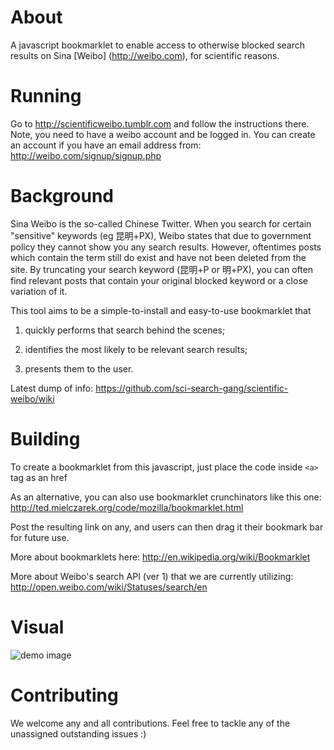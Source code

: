About
======
A javascript bookmarklet to enable access to otherwise blocked search results on Sina [Weibo] (http://weibo.com), for scientific reasons. 

Running
=======

Go to http://scientificweibo.tumblr.com and follow the instructions there. Note, you need to have a weibo account and be logged in. You can create an account if you have an email address from: http://weibo.com/signup/signup.php

Background
==========

Sina Weibo is the so-called Chinese Twitter. When you search for certain "sensitive" keywords (eg 昆明+PX), Weibo states that due to government policy they cannot show you any search results. However, oftentimes posts which contain the term still do exist and have not been deleted from the site. By truncating your search keyword (昆明+P or 明+PX), you can often find relevant posts that contain your original blocked keyword or a close variation of it.

This tool aims to be a simple-to-install and easy-to-use bookmarklet that 

1. quickly performs that search behind the scenes;

2. identifies the most likely to be relevant search results;

3. presents them to the user.

Latest dump of info: https://github.com/sci-search-gang/scientific-weibo/wiki


Building
========

To create a bookmarklet from this javascript, just place the code inside `<a>` tag as an href

As an alternative, you can also use bookmarklet crunchinators like this one: http://ted.mielczarek.org/code/mozilla/bookmarklet.html

Post the resulting link on any, and users can then drag it their bookmark bar for future use. 

More about bookmarklets here: http://en.wikipedia.org/wiki/Bookmarklet

More about Weibo's search API (ver 1) that we are currently utilizing: http://open.weibo.com/wiki/Statuses/search/en

Visual
============

![demo image](http://i.imgur.com/quxwuuf.jpg)

Contributing
============

We welcome any and all contributions. Feel free to tackle any of the unassigned outstanding issues :) 

